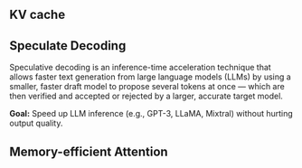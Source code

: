 ## KV cache
## Speculate Decoding

Speculative decoding is an inference-time acceleration technique that allows faster text generation from large language models (LLMs) by using a smaller, faster draft model to propose several tokens at once — which are then verified and accepted or rejected by a larger, accurate target model.

**Goal:** Speed up LLM inference (e.g., GPT-3, LLaMA, Mixtral) without hurting output quality.

## Memory-efficient Attention
